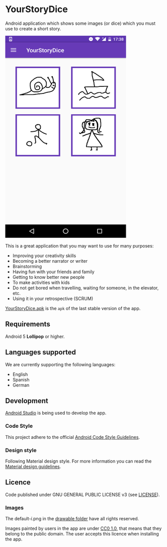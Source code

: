 # YourStoryDice

Android application which shows some images (or dice) which you must use to create a short story.

<img src=Screenshot.png width=384 height=640 alt='YourStoryDice screenshot' />

This is a great application that you may want to use for many purposes:

 - Improving your creativity skills
 - Becoming a better narrator or writer
 - Brainstorming
 - Having fun with your friends and family
 - Getting to know better new people
 - To make activities with kids
 - Do not get bored when travelling, waiting for someone, in the elevator, etc.
 - Using it in your retrospective (SCRUM)


[YourStoryDice.apk](YourStoryDice.apk) is the `apk` of the last stable version of the app.


## Requirements

Android 5 **Lollipop** or higher.

## Languages supported

We are currently supporting the following languages:

 - English
 - Spanish
 - German

## Development

[Android Studio](https://developer.android.com/studio/intro/index.html) is being used to develop the app.


### Code Style

This project adhere to the official [Android Code Style Guidelines](http://source.android.com/source/code-style.html).


### Design style

Following Material design style. For more information you can read the [Material design guidelines](https://material.io/guidelines).


## Licence

Code published under GNU GENERAL PUBLIC LICENSE v3 (see [LICENSE](LICENSE)).

### Images

The default-_i_.png in the [drawable folder](/app/src/main/res/drawable/) have all rights reserved. 

Images painted by users in the app are under [CC0 1.0](https://creativecommons.org/publicdomain/zero/1.0/), that means that they 
belong to the public domain. The user accepts this licence when installing the app.
